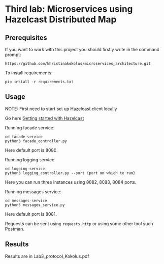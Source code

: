 # Third lab: Microservices using Hazelcast Distributed Map


## Prerequisites

If you want to work with this project you should firstly write in the command prompt:


```
https://github.com/khristinakokolus/microservices_architecture.git
```

To install requirements:

```
pip install -r requirements.txt
```

## Usage

NOTE: First need to start set up Hazelcast client locally

Go here [Getting started with Hazelcast](https://hazelcast.org/imdg/get-started/)

Running facade service:

```
cd facade-service
python3 facade_controller.py
```
Here default port is 8080.


Running logging service: 

```
cd logging-service
python3 logging_controller.py --port {port on which to run}
```
Here you can run three instances using 8082, 8083, 8084 ports.


Running messages service:

```
cd messages-service
python3 messages_service.py
```

Here default port is 8081.


Requests can be sent using ```requests.http``` or using some other tool such Postman.

## Results

Results are in Lab3_protocol_Kokolus.pdf
